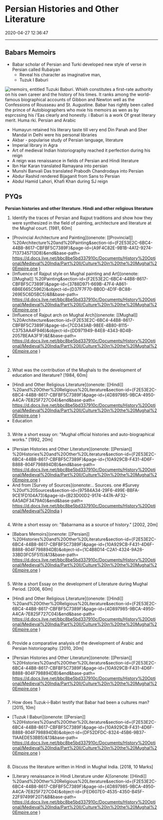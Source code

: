 # Persian Histories and Other Literature
2020-04-27 12:36:47

---


## Babars Memoirs
-   Babar scholar of Persian and Turki developed new style of verse in Persian called Rubaiyan
    -   Reveal his character as imaginative man,
    -   Tuzuk I Baburi
 
![memoirs, entitled Tuzuki Baburi. Whiéh constitutes a first-rate authority on his own career and the history of his times. It ranks among the world-famous biographical accounts of Gibbon and Newton well as the Confessions of Rousseau and St. Augustine. Babar has rightly been called the prince of Autobiographers who mxie his memoirs as wen as by esprcssing his i'Eas clearly and honestly. i Baburi is a work Of great literary merit. Huma rki. Persian and Arabic ](Persian-Histories-and-Other-Li-image1-23532263.png)
 
-   Humayun retained his literary taste till very end Din Panah and Sher Mandal in Delhi were his personal libraries
-   Akbar - popularise study of Persian language, literature
-   Imperial library in Agra
-   Art of medieval Indian historiography reached it perfection during his reign
-   A reign was renaissance in fields of Persian and Hindi literature
-   Ibn Har Karan translated Ramayana into persian
-   Munshi Banvali Das translated Prabodh Chandrodaya into Persian
-   Abdur Rashid rendered Bijaganit from Sans to Persian
-   Abdul Hamid Lahori, Khafi Khan during SJ reign

## PYQs





**Persian histories and other literature. Hindi and other religious literature**


1. Identify the traces of Persian and Rajput traditions and show how they were synthesized in the field of painting, architecture and literature at the Mughal court. [1981, 60m]
-   [Provincial Architecture and Painting](onenote: [[Provincial]] %20Architecture%20and%20Painting&section-id={F2E53E2C-6BC4-44B8-8617-CBFBF5C7389F}&page-id={A9F4C82E-9B1B-4A12-9274-7137345713D8}&end&base-path= https://d.docs.live.net/bbc8be5bd337910c/Documents/History%20Optional/Medieval%20India/Part%20II/Culture%20in%20the%20Mughal%20Empire.one )
-   [Influence of Rajput style on Mughal painting and Art](onenote: [[Mughal]] %20Painting&section-id={F2E53E2C-6BC4-44B8-8617-CBFBF5C7389F}&page-id={3788D971-669B-47F4-A861-6B6E665C5962}&object-id={D37F7F70-BB0D-4D1F-BC88-269E5C6D5BC5}&B&base-path= https://d.docs.live.net/bbc8be5bd337910c/Documents/History%20Optional/Medieval%20India/Part%20II/Culture%20in%20the%20Mughal%20Empire.one )
-   [Influence of Rajput arch on Mughal Arch](onenote: [[Mughal]] %20Architecture&section-id={F2E53E2C-6BC4-44B8-8617-CBFBF5C7389F}&page-id={7CD343AB-98EE-4B80-8115-C3753AA4F946}&object-id={DD971949-84E8-4343-8D4B-2057BEAA3F1F}&E&base-path= https://d.docs.live.net/bbc8be5bd337910c/Documents/History%20Optional/Medieval%20India/Part%20II/Culture%20in%20the%20Mughal%20Empire.one )
-   


```ad-Answer

```




2. What was the contribution of the Mughals to the development of education and literature? [1984, 60m]
-   [Hindi and Other Religious Literature](onenote: [[Hindi]] %20and%20Other%20Religious%20Literature&section-id={F2E53E2C-6BC4-44B8-8617-CBFBF5C7389F}&page-id={4D897985-9BCA-4950-A4CA-7E825F727C04}&end&base-path= https://d.docs.live.net/bbc8be5bd337910c/Documents/History%20Optional/Medieval%20India/Part%20II/Culture%20in%20the%20Mughal%20Empire.one )
-   Education



```ad-Answer

```


3. Write a short essay on: "Mughal official histories and auto-biographical works." [1992,
20m]
-   [Persian Histories and Other Literature](onenote: [[Persian]] %20Histories%20and%20Other%20Literature&section-id={F2E53E2C-6BC4-44B8-8617-CBFBF5C7389F}&page-id={10A929CB-F431-4D6F-B888-804F798894DB}&end&base-path= https://d.docs.live.net/bbc8be5bd337910c/Documents/History%20Optional/Medieval%20India/Part%20II/Culture%20in%20the%20Mughal%20Empire.one )
-   And from [Survey of Sources](onenote:.. Sources. one #Survey %20of%20Sources&section-id={97584A34-29F6-499E-BBFA-9CE1FD104A73}&page-id={B23D00D2-9174-447A-AF32-6A5ADF3479A0}&end&base-path= https://d.docs.live.net/bbc8be5bd337910c/Documents/History%20Optional/Medieval%20India )


```ad-Answer

```



4. Write a short essay on: "Babarnama as a source of history." [2002, 20m]
-   [Babars Memoirs](onenote: [[Persian]] %20Histories%20and%20Other%20Literature&section-id={F2E53E2C-6BC4-44B8-8617-CBFBF5C7389F}&page-id={10A929CB-F431-4D6F-B888-804F798894DB}&object-id={1C4B8D14-C2A1-4324-9A28-33BD3FC5F515}&13&base-path= https://d.docs.live.net/bbc8be5bd337910c/Documents/History%20Optional/Medieval%20India/Part%20II/Culture%20in%20the%20Mughal%20Empire.one )



```ad-Answer

```


5. Write a short Essay on the development of Literature during Mughal Period. [2006, 60m]
-   [Hindi and Other Religious Literature](onenote: [[Hindi]] %20and%20Other%20Religious%20Literature&section-id={F2E53E2C-6BC4-44B8-8617-CBFBF5C7389F}&page-id={4D897985-9BCA-4950-A4CA-7E825F727C04}&end&base-path= https://d.docs.live.net/bbc8be5bd337910c/Documents/History%20Optional/Medieval%20India/Part%20II/Culture%20in%20the%20Mughal%20Empire.one )


```ad-Answer

```



6. Provide a comparative analysis of the development of Arabic and Persian historiography.
[2010, 20m]
-   [Persian Histories and Other Literature](onenote: [[Persian]] %20Histories%20and%20Other%20Literature&section-id={F2E53E2C-6BC4-44B8-8617-CBFBF5C7389F}&page-id={10A929CB-F431-4D6F-B888-804F798894DB}&end&base-path= https://d.docs.live.net/bbc8be5bd337910c/Documents/History%20Optional/Medieval%20India/Part%20II/Culture%20in%20the%20Mughal%20Empire.one )



```ad-Answer

```


7. How does Tuzuk-i-Babri testify that Babar had been a cultures man? [2015, 10m]
-   [Tuzuk I Baburi](onenote: [[Persian]] %20Histories%20and%20Other%20Literature&section-id={F2E53E2C-6BC4-44B8-8617-CBFBF5C7389F}&page-id={10A929CB-F431-4D6F-B888-804F798894DB}&object-id={DF52DFDC-8324-45B6-9B37-11AAEDE53BB5}&13&base-path= https://d.docs.live.net/bbc8be5bd337910c/Documents/History%20Optional/Medieval%20India/Part%20II/Culture%20in%20the%20Mughal%20Empire.one )



```ad-Answer

```


8. Discuss the literature written in Hindi in Mughal India. [2018, 10 Marks]
-   [Literary renaissance in Hindi Literature under A](onenote: [[Hindi]] %20and%20Other%20Religious%20Literature&section-id={F2E53E2C-6BC4-44B8-8617-CBFBF5C7389F}&page-id={4D897985-9BCA-4950-A4CA-7E825F727C04}&object-id={FED607E0-4535-4350-B45F-22F97499F207}&B&base-path= https://d.docs.live.net/bbc8be5bd337910c/Documents/History%20Optional/Medieval%20India/Part%20II/Culture%20in%20the%20Mughal%20Empire.one )



```ad-Answer

```
 







